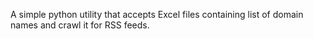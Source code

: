 A simple python utility that accepts Excel files containing list of domain names and crawl it for RSS feeds.
